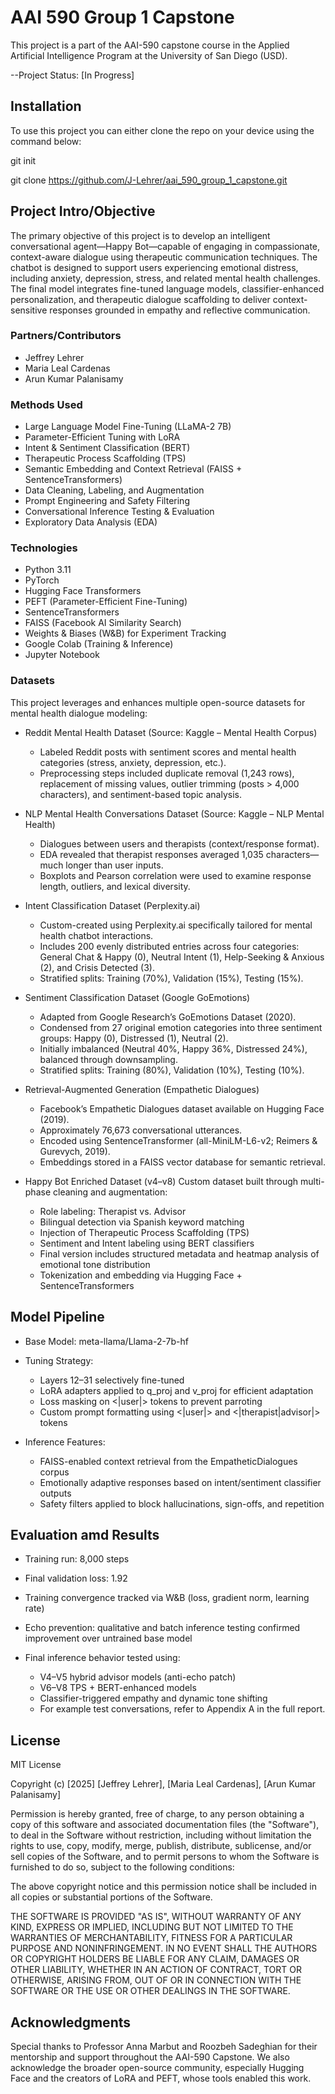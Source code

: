 # AAI 590 Group 1 Capstone

This project is a part of the AAI-590  capstone course in the Applied Artificial Intelligence Program at the University of San Diego (USD).

--Project Status: [In Progress]

## Installation

To use this project you can either clone the repo on your device using the command below:

git init

git clone https://github.com/J-Lehrer/aai_590_group_1_capstone.git

## Project Intro/Objective

The primary objective of this project is to develop an intelligent conversational agent—Happy Bot—capable of engaging in compassionate, context-aware dialogue using therapeutic communication techniques. The chatbot is designed to support users experiencing emotional distress, including anxiety, depression, stress, and related mental health challenges. The final model integrates fine-tuned language models, classifier-enhanced personalization, and therapeutic dialogue scaffolding to deliver context-sensitive responses grounded in empathy and reflective communication.

### Partners/Contributors

* Jeffrey Lehrer
* Maria Leal Cardenas
* Arun Kumar Palanisamy

### Methods Used

* Large Language Model Fine-Tuning (LLaMA-2 7B)
* Parameter-Efficient Tuning with LoRA
* Intent & Sentiment Classification (BERT)
* Therapeutic Process Scaffolding (TPS)
* Semantic Embedding and Context Retrieval (FAISS + SentenceTransformers)
* Data Cleaning, Labeling, and Augmentation
* Prompt Engineering and Safety Filtering
* Conversational Inference Testing & Evaluation
* Exploratory Data Analysis (EDA)

### Technologies

* Python 3.11
* PyTorch
* Hugging Face Transformers
* PEFT (Parameter-Efficient Fine-Tuning)
* SentenceTransformers
* FAISS (Facebook AI Similarity Search)
* Weights & Biases (W&B) for Experiment Tracking
* Google Colab (Training & Inference)
* Jupyter Notebook


### Datasets

This project leverages and enhances multiple open-source datasets for mental health dialogue modeling:

* Reddit Mental Health Dataset
(Source: Kaggle – Mental Health Corpus)
  * Labeled Reddit posts with sentiment scores and mental health categories (stress, anxiety, depression, etc.).
  * Preprocessing steps included duplicate removal (1,243 rows), replacement of missing values, outlier trimming (posts > 4,000 characters), and sentiment-based topic analysis.

* NLP Mental Health Conversations Dataset
(Source: Kaggle – NLP Mental Health)
  * Dialogues between users and therapists (context/response format).
  * EDA revealed that therapist responses averaged 1,035 characters—much longer than user inputs.
  * Boxplots and Pearson correlation were used to examine response length, outliers, and lexical diversity.

* Intent Classification Dataset (Perplexity.ai)
  * Custom-created using Perplexity.ai specifically tailored for mental health chatbot interactions.
  * Includes 200 evenly distributed entries across four categories: General Chat & Happy (0), Neutral Intent (1), Help-Seeking & Anxious (2), and Crisis Detected (3).
  * Stratified splits: Training (70%), Validation (15%), Testing (15%).

* Sentiment Classification Dataset (Google GoEmotions)
  * Adapted from Google Research’s GoEmotions Dataset (2020).
  * Condensed from 27 original emotion categories into three sentiment groups: Happy (0), Distressed (1), Neutral (2).
  * Initially imbalanced (Neutral 40%, Happy 36%, Distressed 24%), balanced through downsampling.
  * Stratified splits: Training (80%), Validation (10%), Testing (10%).

* Retrieval-Augmented Generation (Empathetic Dialogues)
  * Facebook’s Empathetic Dialogues dataset available on Hugging Face (2019).
  * Approximately 76,673 conversational utterances.
  * Encoded using SentenceTransformer (all-MiniLM-L6-v2; Reimers & Gurevych, 2019).
  * Embeddings stored in a FAISS vector database for semantic retrieval.

* Happy Bot Enriched Dataset (v4–v8)
Custom dataset built through multi-phase cleaning and augmentation:
  * Role labeling: Therapist vs. Advisor
  * Bilingual detection via Spanish keyword matching
  * Injection of Therapeutic Process Scaffolding (TPS)
  * Sentiment and Intent labeling using BERT classifiers
  * Final version includes structured metadata and heatmap analysis of emotional tone distribution
  * Tokenization and embedding via Hugging Face + SentenceTransformers

## Model Pipeline

* Base Model: meta-llama/Llama-2-7b-hf

* Tuning Strategy:
  * Layers 12–31 selectively fine-tuned
  * LoRA adapters applied to q_proj and v_proj for efficient adaptation
  * Loss masking on <|user|> tokens to prevent parroting
  * Custom prompt formatting using <|user|> and <|therapist|advisor|> tokens

* Inference Features:
  * FAISS-enabled context retrieval from the EmpatheticDialogues corpus
  * Emotionally adaptive responses based on intent/sentiment classifier outputs
  * Safety filters applied to block hallucinations, sign-offs, and repetition

## Evaluation amd Results

* Training run: 8,000 steps
* Final validation loss: 1.92
* Training convergence tracked via W&B (loss, gradient norm, learning rate)
* Echo prevention: qualitative and batch inference testing confirmed improvement over untrained base model

* Final inference behavior tested using:
  * V4–V5 hybrid advisor models (anti-echo patch)
  * V6–V8 TPS + BERT-enhanced models
  * Classifier-triggered empathy and dynamic tone shifting
  * For example test conversations, refer to Appendix A in the full report.

## License

MIT License

Copyright (c) [2025] [Jeffrey Lehrer], [Maria Leal Cardenas], [Arun Kumar Palanisamy]

Permission is hereby granted, free of charge, to any person obtaining a copy
of this software and associated documentation files (the "Software"), to deal
in the Software without restriction, including without limitation the rights
to use, copy, modify, merge, publish, distribute, sublicense, and/or sell
copies of the Software, and to permit persons to whom the Software is
furnished to do so, subject to the following conditions:

The above copyright notice and this permission notice shall be included in all
copies or substantial portions of the Software.

THE SOFTWARE IS PROVIDED "AS IS", WITHOUT WARRANTY OF ANY KIND, EXPRESS OR
IMPLIED, INCLUDING BUT NOT LIMITED TO THE WARRANTIES OF MERCHANTABILITY,
FITNESS FOR A PARTICULAR PURPOSE AND NONINFRINGEMENT. IN NO EVENT SHALL THE
AUTHORS OR COPYRIGHT HOLDERS BE LIABLE FOR ANY CLAIM, DAMAGES OR OTHER
LIABILITY, WHETHER IN AN ACTION OF CONTRACT, TORT OR OTHERWISE, ARISING FROM,
OUT OF OR IN CONNECTION WITH THE SOFTWARE OR THE USE OR OTHER DEALINGS IN THE
SOFTWARE.

## Acknowledgments

Special thanks to Professor Anna Marbut and Roozbeh Sadeghian for their mentorship and support throughout the AAI-590 Capstone. We also acknowledge the broader open-source community, especially Hugging Face and the creators of LoRA and PEFT, whose tools enabled this work.
